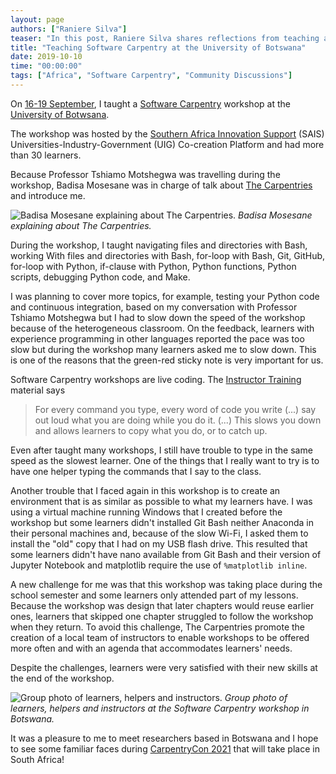 ```yaml
---
layout: page
authors: ["Raniere Silva"]
teaser: "In this post, Raniere Silva shares reflections from teaching a software carpentry workshop in Botswana"
title: "Teaching Software Carpentry at the University of Botswana"
date: 2019-10-10
time: "00:00:00"
tags: ["Africa", "Software Carpentry", "Community Discussions"]
---
```


On [16-19 September](https://tmotshegwa.github.io/Univeristy-of-Botswana-SAIS-UIG/),
I taught a [Software Carpentry](https://software-carpentry.org) workshop
at the [University of Botwsana](https://www.ub.bw/).

The workshop was hosted by
the [Southern Africa Innovation Support](https://www.saisprogramme.org) (SAIS)
Universities-Industry-Government (UIG) Co-creation Platform
and had more than 30 learners.

Because Professor Tshiamo Motshegwa was travelling during the workshop,
Badisa Mosesane was in charge of talk about [The Carpentries](https://carpentries.org) and introduce me.

![Badisa Mosesane explaining about The Carpentries.](/blog/2019/10/botswana-software-carpentry-2.jpg)
_Badisa Mosesane explaining about The Carpentries._

During the workshop,
I taught
navigating files and directories with Bash,
working With files and directories with Bash,
for-loop with Bash,
Git,
GitHub,
for-loop with Python,
if-clause with Python,
Python functions,
Python scripts,
debugging Python code,
and
Make.

I was planning to cover more topics,
for example, testing your Python code and continuous integration,
based on my conversation with Professor Tshiamo Motshegwa
but I had to slow down the speed of the workshop
because of the heterogeneous classroom.
On the feedback,
learners with experience programming in other languages reported the pace was too slow
but during the workshop many learners asked me to slow down.
This is one of the reasons that the green-red sticky note is very important for us.

Software Carpentry workshops are live coding.
The [Instructor Training](https://carpentries.github.io/instructor-training/) material says

> For every command you type, every word of code you write (...) say out loud what you are doing while you do it. (...) This slows you down and allows learners to copy what you do, or to catch up.

Even after taught many workshops,
I still have trouble to type in the same speed as the slowest learner.
One of the things that I really want to try is to have one helper typing the commands that I say to the class.

Another trouble that I faced again in this workshop is
to create an environment that is as similar as possible to what my learners have.
I was using a virtual machine running Windows that I created before the workshop
but some learners didn't installed Git Bash neither Anaconda in their personal machines
and, because of the slow Wi-Fi, I asked them to install the "old" copy that I had on my USB flash drive.
This resulted that some learners didn't have nano available from Git Bash
and their version of Jupyter Notebook and matplotlib require the use of `%matplotlib inline`.

A new challenge for me was that this workshop was taking place during the school semester
and some learners only attended part of my lessons.
Because the workshop was design that later chapters would reuse earlier ones,
learners that skipped one chapter struggled to follow the workshop when they return.
To avoid this challenge,
The Carpentries promote the creation of a local team of instructors
to enable workshops to be offered more often and with an agenda that accommodates learners' needs.

Despite the challenges,
learners were very satisfied with their new skills at the end of the workshop.

![Group photo of learners, helpers and instructors.](/blog/2019/10/botswana-software-carpentry-3.jpg)
_Group photo of learners, helpers and instructors at the Software Carpentry workshop in Botswana._

It was a pleasure to me to meet researchers based in Botswana
and I hope to see some familiar faces during [CarpentryCon 2021](https://carpentries.org/blog/2019/07/carpentrycon2020-theme-venue/)
that will take place in South Africa!
